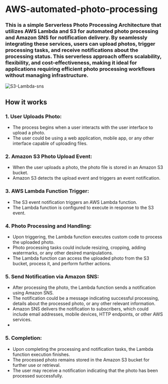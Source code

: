 # AWS-automated-photo-processing
### This is a simple Serverless Photo Processing Architecture that utilizes AWS Lambda and S3 for automated photo processing and Amazon SNS for notification delivery. By seamlessly integrating these services, users can upload photos, trigger processing tasks, and receive notifications about the processing status. This serverless approach offers scalability, flexibility, and cost-effectiveness, making it ideal for applications requiring efficient photo processing workflows without managing infrastructure.

![S3-Lambda-sns](https://github.com/Ashenafi-Godana/AWS-automated-photo-processing/assets/131515289/5abcd4da-b4ff-4425-9a87-465bddf2fcac)

## How it works

### 1. User Uploads Photo:
* The process begins when a user interacts with the user interface to upload a photo.
* The user could be using a web application, mobile app, or any other interface capable of uploading files.

### 2. Amazon S3 Photo Upload Event:

* When the user uploads a photo, the photo file is stored in an Amazon S3 bucket.
* Amazon S3 detects the upload event and triggers an event notification.

### 3. AWS Lambda Function Trigger:

* The S3 event notification triggers an AWS Lambda function.
* The Lambda function is configured to execute in response to the S3 event.

### 4. Photo Processing and Handling:

* Upon triggering, the Lambda function executes custom code to process the uploaded photo.
* Photo processing tasks could include resizing, cropping, adding watermarks, or any other desired manipulations.
* The Lambda function can access the uploaded photo from the S3 bucket, process it, and perform further actions.

### 5. Send Notification via Amazon SNS:

* After processing the photo, the Lambda function sends a notification using Amazon SNS.
* The notification could be a message indicating successful processing, details about the processed photo, or any other relevant information.
* Amazon SNS delivers the notification to subscribers, which could include email addresses, mobile devices, HTTP endpoints, or other AWS services.
* 
### 5. Completion:

* Upon completing the processing and notification tasks, the Lambda function execution finishes.
* The processed photo remains stored in the Amazon S3 bucket for further use or retrieval.
* The user may receive a notification indicating that the photo has been processed successfully.
